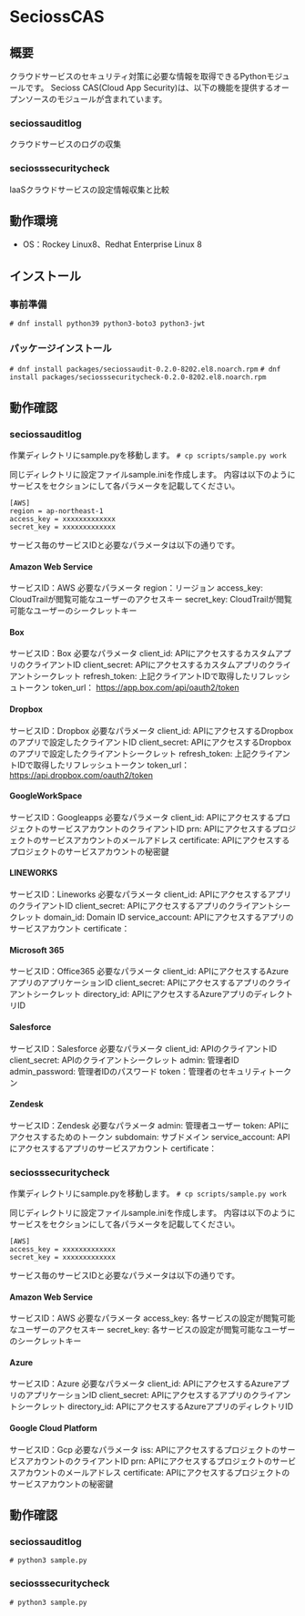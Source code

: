 # SeciossCAS

## 概要
クラウドサービスのセキュリティ対策に必要な情報を取得できるPythonモジュールです。
Secioss CAS(Cloud App Security)は、以下の機能を提供するオープンソースのモジュールが含まれています。

### seciossauditlog
クラウドサービスのログの収集

### seciosssecuritycheck
IaaSクラウドサービスの設定情報収集と比較

## 動作環境
* OS：Rockey Linux8、Redhat Enterprise Linux 8

## インストール
### 事前準備
`# dnf install python39 python3-boto3 python3-jwt`

### パッケージインストール
`# dnf install packages/seciossaudit-0.2.0-8202.el8.noarch.rpm`
`# dnf install packages/seciosssecuritycheck-0.2.0-8202.el8.noarch.rpm`

## 動作確認
### seciossauditlog
作業ディレクトリにsample.pyを移動します。
`# cp scripts/sample.py work`

同じディレクトリに設定ファイルsample.iniを作成します。
内容は以下のようにサービスをセクションにして各パラメータを記載してください。

```
[AWS]
region = ap-northeast-1
access_key = xxxxxxxxxxxxx
secret_key = xxxxxxxxxxxxx
```

サービス毎のサービスIDと必要なパラメータは以下の通りです。
#### Amazon Web Service
サービスID：AWS
必要なパラメータ
region：リージョン
access_key: CloudTrailが閲覧可能なユーザーのアクセスキー
secret_key: CloudTrailが閲覧可能なユーザーのシークレットキー

#### Box
サービスID：Box
必要なパラメータ
client_id: APIにアクセスするカスタムアプリのクライアントID
client_secret: APIにアクセスするカスタムアプリのクライアントシークレット
refresh_token: 上記クライアントIDで取得したリフレッシュトークン
token_url： https://app.box.com/api/oauth2/token

#### Dropbox
サービスID：Dropbox
必要なパラメータ
client_id: APIにアクセスするDropboxのアプリで設定したクライアントID
client_secret: APIにアクセスするDropboxのアプリで設定したクライアントシークレット
refresh_token: 上記クライアントIDで取得したリフレッシュトークン
token_url：https://api.dropbox.com/oauth2/token

#### GoogleWorkSpace
サービスID：Googleapps
必要なパラメータ
client_id: APIにアクセスするプロジェクトのサービスアカウントのクライアントID
prn: APIにアクセスするプロジェクトのサービスアカウントのメールアドレス
certificate: APIにアクセスするプロジェクトのサービスアカウントの秘密鍵

#### LINEWORKS
サービスID：Lineworks
必要なパラメータ
client_id: APIにアクセスするアプリのクライアントID
client_secret: APIにアクセスするアプリのクライアントシークレット
domain_id: Domain ID
service_account: APIにアクセスするアプリのサービスアカウント
certificate：

#### Microsoft 365
サービスID：Office365
必要なパラメータ
client_id: APIにアクセスするAzureアプリのアプリケーションID
client_secret: APIにアクセスするアプリのクライアントシークレット
directory_id: APIにアクセスするAzureアプリのディレクトリID

#### Salesforce
サービスID：Salesforce
必要なパラメータ
client_id: APIのクライアントID
client_secret: APIのクライアントシークレット
admin: 管理者ID
admin_password: 管理者IDのパスワード
token：管理者のセキュリティトークン

#### Zendesk
サービスID：Zendesk
必要なパラメータ
admin: 管理者ユーザー
token: APIにアクセスするためのトークン
subdomain: サブドメイン
service_account: APIにアクセスするアプリのサービスアカウント
certificate：

### seciosssecuritycheck
作業ディレクトリにsample.pyを移動します。
`# cp scripts/sample.py work`

同じディレクトリに設定ファイルsample.iniを作成します。
内容は以下のようにサービスをセクションにして各パラメータを記載してください。

```
[AWS]
access_key = xxxxxxxxxxxxx
secret_key = xxxxxxxxxxxxx
```

サービス毎のサービスIDと必要なパラメータは以下の通りです。
#### Amazon Web Service
サービスID：AWS
必要なパラメータ
access_key: 各サービスの設定が閲覧可能なユーザーのアクセスキー
secret_key: 各サービスの設定が閲覧可能なユーザーのシークレットキー

#### Azure
サービスID：Azure
必要なパラメータ
client_id: APIにアクセスするAzureアプリのアプリケーションID
client_secret: APIにアクセスするアプリのクライアントシークレット
directory_id: APIにアクセスするAzureアプリのディレクトリID

#### Google Cloud Platform
サービスID：Gcp
必要なパラメータ
iss: APIにアクセスするプロジェクトのサービスアカウントのクライアントID
prn: APIにアクセスするプロジェクトのサービスアカウントのメールアドレス
certificate: APIにアクセスするプロジェクトのサービスアカウントの秘密鍵

## 動作確認
### seciossauditlog
`# python3 sample.py`

### seciosssecuritycheck
`# python3 sample.py`

